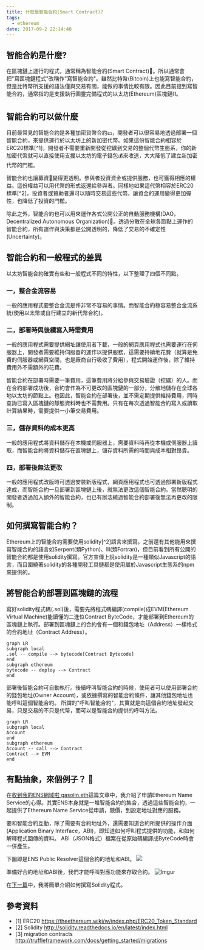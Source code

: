 ```yaml
---
title: 什麼是智能合約(Smart Contract)?
tags:
  - ethereum
date: 2017-09-2 22:14:48
---
```


## 智能合約是什麼?

在區塊鏈上運行的程式，通常稱為智能合約(Smart Contract):ledger:。所以通常會把"寫區塊鏈程式"改稱作"寫智能合約"。雖然比特幣(Bitcoin)上也能寫智能合約，但是比特幣所支援的語法僅與交易有關，能做的事情比較有限。因此目前提到寫智能合約，通常指的是支援執行圖靈完備程式的以太坊(Ethereum)區塊鏈:chains:。

## 智能合約可以做什麼

目前最常見的智能合約是各種加密貨幣合約:pound:，開發者可以很容易地透過部署一個智能合約，來提供運行於以太坊上的新加密代幣。如果這份智能合約相容於ERC20標準[^1]，開發者不需要重新開發從挖礦到交易的整個代幣生態系，你的新加密代幣就可以直接使用支援以太坊的電子錢包:moneybag:來收送，大大降低了建立新加密代幣的門檻。

智能合約也讓募資:money_with_wings:變得更透明。參與者投資資金或提供服務，也可獲得相應的權益。這份權益可以用代幣的形式返還給參與者。同樣地如果這代幣相容於ERC20標準[^2]，投資者或贊助者還可以隨時交易這些代幣。讓資金的運用變得更加彈性，也降低了投資的門檻。

除此之外，智能合約也可以用來運作各式公開公正的自動服務機構(DAO，Decentralized Autonomous Organization):bank:。透過分散在全球各節點上運作的智能合約，所有運作與決策都是公開透明的，降低了交易的不確定性(Uncertainty)。

## 智能合約和一般程式的差異

以太坊智能合約確實有些和一般程式不同的特性，以下整理了四個不同點。

### 一，整合金流容易

一般的應用程式要整合金流是件非常不容易的事情。而智能合約極容易整合金流系統(使用以太幣或自行建立的新代幣合約)。

### 二，部署時與後續寫入時需費用

一般的應用程式需要提供網址讓使用者下載，一般的網頁應用程式也需要運行在伺服器上，開發者需要維持伺服器的運作以提供服務，這需要持續地花費（就算是免費的伺服器或網頁空間，也是廠商自行吸收了費用），程式開始運作後，除了維持費用外不需額外的花費。

智能合約在部署時需要一筆費用，這筆費用將分給參與交易驗證（挖礦）的人。而在合約部署成功後，合約會作為不可更改的區塊鏈的一部分，分散地儲存在全球各地以太坊的節點上。也因此，智能合約在部署後，並不需定期提供維持費用，同時查詢已寫入區塊鏈的靜態資料時也不需費用。只有在每次透過智能合約寫入或讀取計算結果時，需要提供一小筆交易費用。

### 三，儲存資料的成本更高

一般的應用程式將資料儲存在本機或伺服器上，需要資料時再從本機或伺服器上讀取，而智能合約將資料儲存在區塊鏈上，儲存資料所需的時間與成本相對昂貴。

### 四，部署後無法更改

一般的應用程式改版時可透過安裝新版程式，網頁應用程式也可透過部署新版程式達成，而智能合約一旦部署到區塊鏈上後，就無法更改這個智能合約。當然聰明的開發者透過加入額外的智能合約，也已有辦法繞過智能合約部署後無法再更改的限制。

## 如何撰寫智能合約？

Ethereum上的智能合約需要使用solidity[^2]語言來撰寫。之前還有其他能用來撰寫智能合約的語言如Serpent(類Python)、lll(類Fortran)，但目前看到所有公開的智能合約都是使用solidity撰寫。官方宣傳上說solidity是一種類似Javascript的語言，而且圍繞著solidity的各種開發工具鏈都是使用屬於Javascript生態系的npm來提供的。

## 將智能合約部署到區塊鏈的流程

寫好solidity程式碼(.sol)後，需要先將程式碼編譯(compile)成EVM(Ethereum Virtual Machine)能讀懂的二進位Contract ByteCode，才能部署到Ethereum的區塊鏈上執行。部署到區塊鏈上的合約會有一個和錢包地址（Address）一樣格式的合約地址（Contract Address）。

```mermaid
graph LR
subgraph local
.sol -- compile --> bytecode[Contract Bytecode]
end
subgraph ethereum
bytecode -- deploy --> Contract
end
```

部署後智能合約可自動執行。後續呼叫智能合約的時候，使用者可以使用部署合約的錢包地址(Owner Account)，或依據撰寫的智能合約條件，讓其他錢包地址也能呼叫這個智能合約。
所謂的"呼叫智能合約"，其實就是向這個合約地址發起交易，只是交易的不只是代幣，而可以是智能合約提供的呼叫方法。

```mermaid
graph LR
subgraph local
Account
end
subgraph ethereum
Account -- call --> Contract
Contract --> EVM
end
```

## 有點抽象，來個例子？ :chestnut:

在[收到我的ENS網域啦 gasolin.eth](https://blog.gasolin.idv.tw/2017/08/13/got-my-ens-domain/)這篇文章中，我介紹了申請Ethereum Name Service的心得。其實ENS本身就是一堆智能合約的集合，透過這些智能合約，一起提供了Ethereum Name Service從申請，競價，到設定地址對應的服務。

要和智能合約互動，除了需要有合約地址外，還需要知道合約所提供的操作介面(Application Binary Interface，ABI)，即知道如何呼叫程式提供的功能，和如何解釋程式回傳的資料。
ABI（JSON格式）檔案在從原始碼編譯成ByteCode時會一併產生。

下圖即是ENS Public Resolver這個合約的地址和ABI。
![](https://i.imgur.com/y6jvpAUl.png)

準備好合約地址和ABI後，我們才能呼叫對應功能來存取合約。
![Imgur](https://i.imgur.com/5550HgNl.png)

在[下一篇](https://blog.gasolin.idv.tw/2017/09/06/howto-write-a-smart-contract/)中，我將簡單介紹如何撰寫Solidity程式。

## 參考資料

* [1] ERC20 https://theethereum.wiki/w/index.php/ERC20_Token_Standard
* [2] Solidity http://solidity.readthedocs.io/en/latest/index.html
* [3] migration contracts http://truffleframework.com/docs/getting_started/migrations
